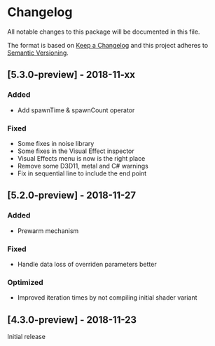 # Changelog
All notable changes to this package will be documented in this file.

The format is based on [Keep a Changelog](http://keepachangelog.com/en/1.0.0/)
and this project adheres to [Semantic Versioning](http://semver.org/spec/v2.0.0.html).

## [5.3.0-preview] - 2018-11-xx
### Added
- Add spawnTime & spawnCount operator
### Fixed
- Some fixes in noise library
- Some fixes in the Visual Effect inspector
- Visual Effects menu is now is the right place
- Remove some D3D11, metal and C# warnings
- Fix in sequential line to include the end point

## [5.2.0-preview] - 2018-11-27
### Added
- Prewarm mechanism
### Fixed
- Handle data loss of overriden parameters better
### Optimized
- Improved iteration times by not compiling initial shader variant

## [4.3.0-preview] - 2018-11-23

Initial release
